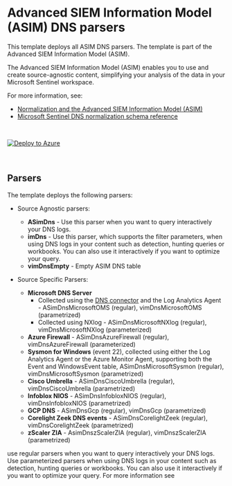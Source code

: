 # Advanced SIEM Information Model (ASIM) DNS parsers 

This template deploys all ASIM DNS parsers. The template is part of the Advanced SIEM Information Model (ASIM).

The Advanced SIEM Information Model (ASIM) enables you to use and create source-agnostic content, simplifying your analysis of the data in your Microsoft Sentinel workspace.

For more information, see:

- [Normalization and the Advanced SIEM Information Model (ASIM)](https://aka.ms/MsASIM)
- [Microsoft Sentinel DNS normalization schema reference](https://aka.ms/ASimDnsDoc)

<br>

[![Deploy to Azure](https://aka.ms/deploytoazurebutton)](https://aka.ms/ASimDnsARM)

<br>

## Parsers

The template deploys the following parsers:

- Source Agnostic parsers:
  - **ASimDns** - Use this parser when you want to query interactively your DNS logs.
  - **imDns** - Use this parser, which supports the filter parameters, when using DNS logs in your content such as detection, hunting queries or workbooks. You can also use it interactively if you want to optimize your query.
  - **vimDnsEmpty** - Empty ASIM DNS table

- Source Specific Parsers:
  - **Microsoft DNS Server**
    - Collected using the [DNS connector](https://docs.microsoft.com/azure/sentinel/data-connectors-reference#domain-name-server) and the Log Analytics Agent - ASimDnsMicrosoftOMS (regular), vimDnsMicrosoftOMS (parametrized)
    - Collected using NXlog - ASimDnsMicrosoftNXlog (regular), vimDnsMicrosoftNXlog (parameterized)
  - **Azure Firewall** - ASimDnsAzureFirewall (regular), vimDnsAzureFirewall (parameterized)
  - **Sysmon for Windows** (event 22), collected using either the Log Analytics Agent or the Azure Monitor Agent, supporting both the Event and WindowsEvent table, ASimDnsMicrosoftSysmon (regular), vimDnsMicrosoftSysmon (parametrized)
  - **Cisco Umbrella** - ASimDnsCiscoUmbrella (regular), vimDnsCiscoUmbrella (parametrized)
  - **Infoblox NIOS** - ASimDnsInfobloxNIOS (regular), vimDnsInfobloxNIOS (parametrized)
  - **GCP DNS** - ASimDnsGcp (regular), vimDnsGcp  (parametrized)
  - **Corelight Zeek DNS events** - ASimDnsCorelightZeek (regular), vimDnsCorelightZeek  (parametrized)
  - **zScaler ZIA** - AsimDnszScalerZIA (regular), vimDnszScalerZIA (parametrized) 


use regular parsers when you want to query interactively your DNS logs. Use parameterized parsers when using DNS logs in your content such as detection, hunting queries or workbooks. You can also use it interactively if you want to optimize your query. For more information see 
